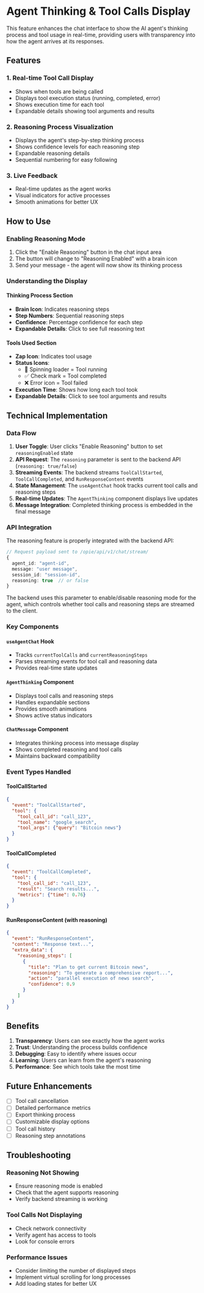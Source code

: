 # Agent Thinking & Tool Calls Display

This feature enhances the chat interface to show the AI agent's thinking process and tool usage in real-time, providing users with transparency into how the agent arrives at its responses.

## Features

### 1. Real-time Tool Call Display
- Shows when tools are being called
- Displays tool execution status (running, completed, error)
- Shows execution time for each tool
- Expandable details showing tool arguments and results

### 2. Reasoning Process Visualization
- Displays the agent's step-by-step thinking process
- Shows confidence levels for each reasoning step
- Expandable reasoning details
- Sequential numbering for easy following

### 3. Live Feedback
- Real-time updates as the agent works
- Visual indicators for active processes
- Smooth animations for better UX

## How to Use

### Enabling Reasoning Mode
1. Click the "Enable Reasoning" button in the chat input area
2. The button will change to "Reasoning Enabled" with a brain icon
3. Send your message - the agent will now show its thinking process

### Understanding the Display

#### Thinking Process Section
- **Brain Icon**: Indicates reasoning steps
- **Step Numbers**: Sequential reasoning steps
- **Confidence**: Percentage confidence for each step
- **Expandable Details**: Click to see full reasoning text

#### Tools Used Section
- **Zap Icon**: Indicates tool usage
- **Status Icons**: 
  - 🔄 Spinning loader = Tool running
  - ✅ Check mark = Tool completed
  - ❌ Error icon = Tool failed
- **Execution Time**: Shows how long each tool took
- **Expandable Details**: Click to see tool arguments and results

## Technical Implementation

### Data Flow
1. **User Toggle**: User clicks "Enable Reasoning" button to set `reasoningEnabled` state
2. **API Request**: The `reasoning` parameter is sent to the backend API (`reasoning: true/false`)
3. **Streaming Events**: The backend streams `ToolCallStarted`, `ToolCallCompleted`, and `RunResponseContent` events
4. **State Management**: The `useAgentChat` hook tracks current tool calls and reasoning steps
5. **Real-time Updates**: The `AgentThinking` component displays live updates
6. **Message Integration**: Completed thinking process is embedded in the final message

### API Integration

The reasoning feature is properly integrated with the backend API:

```typescript
// Request payload sent to /opie/api/v1/chat/stream/
{
  agent_id: "agent-id",
  message: "user message",
  session_id: "session-id",
  reasoning: true  // or false
}
```

The backend uses this parameter to enable/disable reasoning mode for the agent, which controls whether tool calls and reasoning steps are streamed to the client.

### Key Components

#### `useAgentChat` Hook
- Tracks `currentToolCalls` and `currentReasoningSteps`
- Parses streaming events for tool call and reasoning data
- Provides real-time state updates

#### `AgentThinking` Component
- Displays tool calls and reasoning steps
- Handles expandable sections
- Provides smooth animations
- Shows active status indicators

#### `ChatMessage` Component
- Integrates thinking process into message display
- Shows completed reasoning and tool calls
- Maintains backward compatibility

### Event Types Handled

#### ToolCallStarted
```json
{
  "event": "ToolCallStarted",
  "tool": {
    "tool_call_id": "call_123",
    "tool_name": "google_search",
    "tool_args": {"query": "Bitcoin news"}
  }
}
```

#### ToolCallCompleted
```json
{
  "event": "ToolCallCompleted",
  "tool": {
    "tool_call_id": "call_123",
    "result": "Search results...",
    "metrics": {"time": 0.76}
  }
}
```

#### RunResponseContent (with reasoning)
```json
{
  "event": "RunResponseContent",
  "content": "Response text...",
  "extra_data": {
    "reasoning_steps": [
      {
        "title": "Plan to get current Bitcoin news",
        "reasoning": "To generate a comprehensive report...",
        "action": "parallel execution of news search",
        "confidence": 0.9
      }
    ]
  }
}
```

## Benefits

1. **Transparency**: Users can see exactly how the agent works
2. **Trust**: Understanding the process builds confidence
3. **Debugging**: Easy to identify where issues occur
4. **Learning**: Users can learn from the agent's reasoning
5. **Performance**: See which tools take the most time

## Future Enhancements

- [ ] Tool call cancellation
- [ ] Detailed performance metrics
- [ ] Export thinking process
- [ ] Customizable display options
- [ ] Tool call history
- [ ] Reasoning step annotations

## Troubleshooting

### Reasoning Not Showing
- Ensure reasoning mode is enabled
- Check that the agent supports reasoning
- Verify backend streaming is working

### Tool Calls Not Displaying
- Check network connectivity
- Verify agent has access to tools
- Look for console errors

### Performance Issues
- Consider limiting the number of displayed steps
- Implement virtual scrolling for long processes
- Add loading states for better UX 